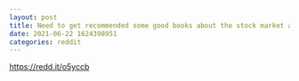 ```yaml
--- 
layout: post 
title: Need to get recommended some good books about the stock market and it's basics 
date: 2021-06-22 1624398951 
categories: reddit 
--- 
```

https://redd.it/o5yccb